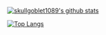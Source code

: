 [![skullgoblet1089's github stats](https://github-readme-stats.vercel.app/api?username=skullgoblet1089&show_icons=true&count_private=true&theme=dark)](https://github.com/anuraghazra/github-readme-stats)

[![Top Langs](https://github-readme-stats.vercel.app/api/top-langs/?username=skullgoblet1089&count_private=true&theme=dark)](https://github.com/anuraghazra/github-readme-stats)
